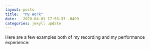 ```yaml
---
layout: posts
title:  "My Work"
date:   2020-04-01 17:56:37 -0400
categories: jekyll update
---
```

Here are a few examples both of my recording and my performance experience:



[jekyll-docs]: https://jekyllrb.com/docs/home
[jekyll-gh]:   https://github.com/jekyll/jekyll
[jekyll-talk]: https://talk.jekyllrb.com/
